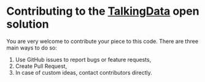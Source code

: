 # Contributing to the [TalkingData](https://www.kaggle.com/c/talkingdata-adtracking-fraud-detection) open solution
You are very welcome to contribute your piece to this code. There are three main ways to do so:
1. Use GitHub issues to report bugs or feature requests,
2. Create Pull Request,
3. In case of custom ideas, contact contributors directly.
